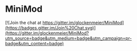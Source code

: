 MiniMod
=======

[![Join the chat at https://gitter.im/glockenmeier/MiniMod](https://badges.gitter.im/Join%20Chat.svg)](https://gitter.im/glockenmeier/MiniMod?utm_source=badge&utm_medium=badge&utm_campaign=pr-badge&utm_content=badge)
